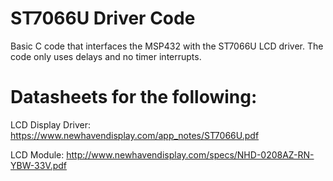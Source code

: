 # ST7066U Driver Code
Basic C code that interfaces the MSP432 with the ST7066U LCD driver. The code only uses delays and no timer interrupts.

# Datasheets for the following:

LCD Display Driver:
https://www.newhavendisplay.com/app_notes/ST7066U.pdf

LCD Module:
http://www.newhavendisplay.com/specs/NHD-0208AZ-RN-YBW-33V.pdf

